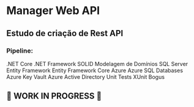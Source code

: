 # Manager Web API

## Estudo de criação de Rest API

### Pipeline:

.NET Core
.NET Framework
SOLID
Modelagem de Domínios
SQL Server
Entity Framework
Entity Framework Core
Azure
Azure SQL Databases
Azure Key Vault
Azure Active Directory
Unit Tests
XUnit
Bogus


## :construction_worker: WORK IN PROGRESS :construction_worker: